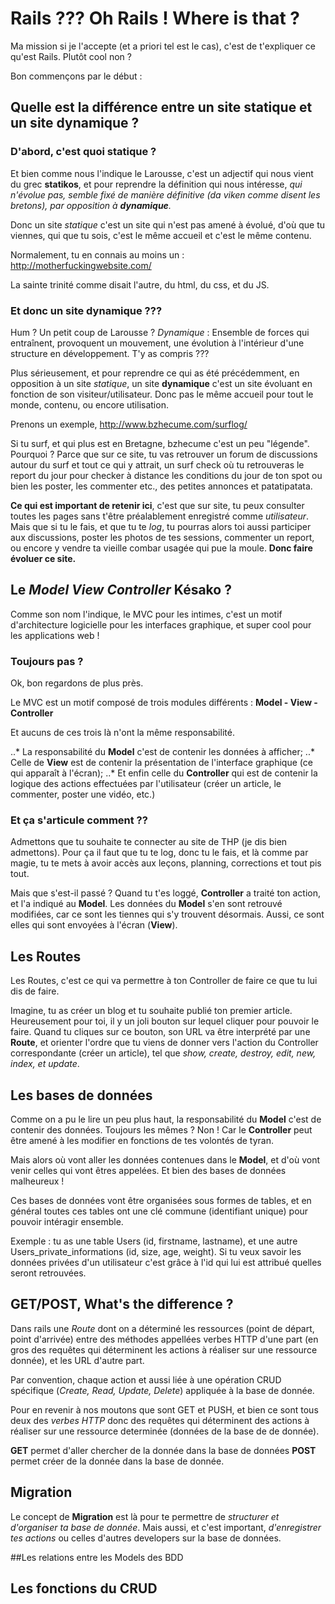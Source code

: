 # Rails ??? Oh Rails ! Where is that ?

Ma mission si je l'accepte (et a priori tel est le cas), c'est de t'expliquer ce qu'est Rails. Plutôt cool non ?

Bon commençons par le début :

## Quelle est la différence entre un site **statique** et un site **dynamique** ?

### D'abord, c'est quoi statique ?

Et bien comme nous l'indique le Larousse, c'est un adjectif qui nous vient du grec **statikos**, et pour reprendre la définition qui nous intéresse, *qui n'évolue pas, semble fixé de manière définitive (da viken comme disent les  bretons), par opposition à **dynamique**.*

Donc un site *statique* c'est un site qui n'est pas amené à évolué, d'où que tu viennes, qui que tu sois, c'est le même accueil et c'est le même contenu.

Normalement, tu en connais au moins un : http://motherfuckingwebsite.com/

La sainte trinité comme disait l'autre, du html, du css, et du JS.

### Et donc un site dynamique ???

Hum ? Un petit coup de Larousse ?
*Dynamique* : Ensemble de forces qui entraînent, provoquent un mouvement, une évolution à l'intérieur d'une structure en développement. T'y as compris ???

Plus sérieusement, et pour reprendre ce qui as été précédemment, en opposition à un site *statique*, un site **dynamique** c'est un site évoluant en fonction de son visiteur/utilisateur. Donc pas le même accueil pour tout le monde, contenu, ou encore utilisation.

Prenons un exemple, http://www.bzhecume.com/surflog/

Si tu surf, et qui plus est en Bretagne, bzhecume c'est un peu "légende". Pourquoi ? Parce que sur ce site, tu vas retrouver un forum de discussions autour du surf et tout ce qui y attrait, un surf check où tu retrouveras le report du jour pour checker à distance les conditions du jour de ton spot ou bien les poster, les commenter etc., des petites annonces et patatipatata.

**Ce qui est important de retenir ici**, c'est que sur site, tu peux consulter toutes les pages sans t'être préalablement enregistré comme *utilisateur*. Mais que si tu le fais, et que tu te *log*, tu pourras alors toi aussi participer aux discussions, poster les photos de tes sessions, commenter un report, ou encore y vendre ta vieille combar usagée qui pue la moule.
**Donc faire évoluer ce site.**

## Le *Model View Controller* Késako ?

Comme son nom l'indique, le MVC pour les intimes, c'est un motif d'architecture logicielle pour les interfaces graphique, et super cool pour les applications web !

### Toujours pas ?
Ok, bon regardons de plus près.

Le MVC est un motif composé de trois modules différents : **Model - View - Controller**

Et aucuns de ces trois là n'ont la même responsabilité.

..* La responsabilité du **Model** c'est de contenir les données à afficher;
..* Celle de **View** est de contenir la présentation de l'interface graphique (ce qui apparaît à l'écran);
..* Et enfin celle du **Controller** qui est de contenir la logique des actions effectuées par l'utilisateur (créer un article, le commenter, poster une vidéo, etc.)

### Et ça s'articule comment ??

Admettons que tu souhaite te connecter au site de THP (je dis bien admettons). Pour ça il faut que tu te log, donc tu le fais, et là comme par magie, tu te mets à avoir accès aux leçons, planning, corrections et tout pis tout.

Mais que s'est-il passé ?
Quand tu t'es loggé, **Controller** a traité ton action, et l'a indiqué au **Model**. Les données du **Model** s'en sont retrouvé modifiées, car ce sont les tiennes qui s'y trouvent désormais. Aussi, ce sont elles qui sont envoyées à l'écran (**View**).

## Les Routes

Les Routes, c'est ce qui va permettre à ton Controller de faire ce que tu lui dis de faire.

Imagine, tu as créer un blog et tu souhaite publié ton premier article. Heureusement pour toi, il y un joli bouton sur lequel cliquer pour pouvoir le faire. Quand tu cliques sur ce bouton, son URL va être interprété par une **Route**, et orienter l'ordre que tu viens de donner vers l'action du Controller correspondante (créer un article), tel que *show, create, destroy, edit, new, index, et update*.

## Les bases de données

Comme on a pu le lire un peu plus haut, la responsabilité du **Model** c'est de contenir des données. Toujours les mêmes ? Non ! Car le **Controller** peut être amené à les modifier en fonctions de tes volontés de tyran.

Mais alors où vont aller les données contenues dans le **Model**, et d'où vont venir celles qui vont êtres appelées. Et bien des bases de données malheureux !

Ces bases de données vont être organisées sous formes de tables, et en général toutes ces tables ont une clé commune (identifiant unique) pour pouvoir intéragir ensemble.

Exemple : tu as une table Users (id, firstname, lastname), et une autre Users_private_informations (id, size, age, weight).  Si tu veux savoir les données privées d'un utilisateur c'est grâce à l'id qui lui est attribué quelles seront retrouvées.

## GET/POST, What's the difference ?

Dans rails une *Route* dont on a déterminé les ressources (point de départ, point d'arrivée) entre des méthodes appellées verbes HTTP d'une part (en gros des requêtes qui déterminent les actions à réaliser sur une ressource donnée), et les URL d'autre part.

Par convention, chaque action et aussi liée à une opération CRUD spécifique (*Create, Read, Update, Delete*) appliquée à la base de donnée.

Pour en revenir à nos moutons que sont GET et PUSH, et bien ce sont tous deux des *verbes HTTP* donc des requêtes qui déterminent des actions à réaliser sur une ressource determinée (données de la base de de donnée).

**GET** permet d'aller chercher de la donnée dans la base de données
**POST** permet créer de la donnée dans la base de donnée.

## Migration

Le concept de **Migration** est là pour te permettre de *structurer et d'organiser ta base de donnée*. Mais aussi, et c'est important, *d'enregistrer tes actions* ou celles d'autres developers sur la base de données.

##Les relations entre les Models des BDD



## Les fonctions du CRUD

